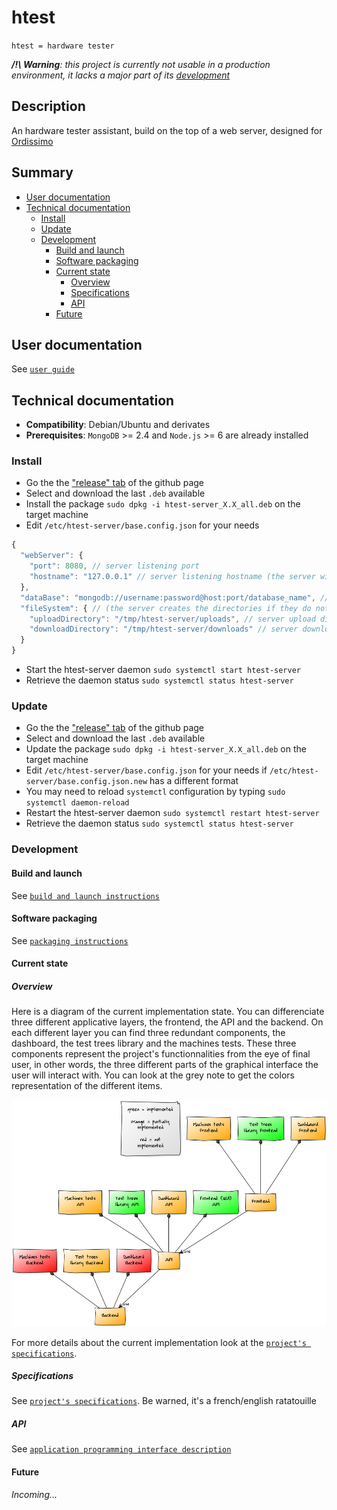 # htest
`htest = hardware tester`

*__/!\ Warning__: this project is currently not usable in a production environment, it lacks a major part of its [development](#current-state)*

## Description
An hardware tester assistant, build on the top of a web server, designed for [Ordissimo](http://www.ordissimo.eu/en/about/change-mind)

## Summary
* [User documentation](#user-documentation)
* [Technical documentation](#technical-documentation)
  * [Install](#install)
  * [Update](#update)
  * [Development](#development)
    * [Build and launch](#build-and-launch)
    * [Software packaging](#software-packaging)
    * [Current state](#current-state)
      * [Overview](#overview)
      * [Specifications](#specifications)
      * [API](#api)
    * [Future](#future)

## User documentation
See [`user guide`](htest-server/source/documentation/user_guide.md)

## Technical documentation
* __Compatibility__: Debian/Ubuntu and derivates
* __Prerequisites__: `MongoDB` >= 2.4 and `Node.js` >= 6 are already installed

### Install
* Go the the ["release" tab](https://github.com/Grenadingue/htest/releases) of the github page
* Select and download the last `.deb` available
* Install the package `sudo dpkg -i htest-server_X.X_all.deb` on the target machine
* Edit `/etc/htest-server/base.config.json` for your needs
```js
{
  "webServer": {
    "port": 8080, // server listening port
    "hostname": "127.0.0.1" // server listening hostname (the server will deny any connection attempt with any other hostname)
  },
  "dataBase": "mongodb://username:password@host:port/database_name", // mongoDB server connection url
  "fileSystem": { // (the server creates the directories if they do not exist)
    "uploadDirectory": "/tmp/htest-server/uploads", // server upload directory (clients to server)
    "downloadDirectory": "/tmp/htest-server/downloads" // server download directory (server to clients)
  }
}
```
* Start the htest-server daemon `sudo systemctl start htest-server`
* Retrieve the daemon status `sudo systemctl status htest-server`

### Update
* Go the the ["release" tab](https://github.com/Grenadingue/htest/releases) of the github page
* Select and download the last `.deb` available
* Update the package `sudo dpkg -i htest-server_X.X_all.deb` on the target machine
* Edit `/etc/htest-server/base.config.json` for your needs if `/etc/htest-server/base.config.json.new` has a different format
* You may need to reload `systemctl` configuration by typing `sudo systemctl daemon-reload`
* Restart the htest-server daemon `sudo systemctl restart htest-server`
* Retrieve the daemon status `sudo systemctl status htest-server`

### Development
#### Build and launch
See [`build and launch instructions`](htest-server/source/README.md)

#### Software packaging
See [`packaging instructions`](htest-server/README.md)

#### Current state
##### Overview
Here is a diagram of the current implementation state. You can differenciate three different applicative layers, the frontend, the API and the backend. On each different layer you can find three redundant components, the dashboard, the test trees library and the machines tests. These three components represent the project's functionnalities from the eye of final user, in other words, the three different parts of the graphical interface the user will interact with. You can look at the grey note to get the colors representation of the different items.

![implementation overview](./htest-server/source/documentation/images/diagrams/implementation_overview.png)

For more details about the current implementation look at the [`project's specifications`](#specifications).

##### Specifications
See [`project's specifications`](./htest-server/source/documentation/specifications.md). Be warned, it's a french/english ratatouille

##### API
See [`application programming interface description`](htest-server/source/documentation/API.md)

#### Future
*Incoming...*
